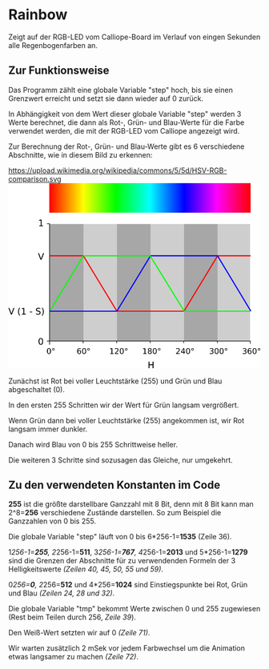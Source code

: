 # Rainbow

Zeigt auf der RGB-LED vom Calliope-Board im Verlauf von eingen Sekunden alle Regenbogenfarben an.


## Zur Funktionsweise

Das Programm zählt eine globale Variable "step" hoch, bis sie einen Grenzwert erreicht und setzt sie dann wieder auf 0 zurück.

In Abhängigkeit von dem Wert dieser globale Variable "step" werden 3 Werte berechnet, die dann als Rot-, Grün- und Blau-Werte für die Farbe verwendet werden, die mit der RGB-LED vom Calliope angezeigt wird.

Zur Berechnung der Rot-, Grün- und Blau-Werte gibt es 6 verschiedene Abschnitte, wie in diesem Bild zu erkennen:

https://upload.wikimedia.org/wikipedia/commons/5/5d/HSV-RGB-comparison.svg
![alt text](./HSV-RGB-comparison.svg "Author en:user:Goffrie, GNU Free Documentation License")

Zunächst ist Rot bei voller Leuchtstärke (255) und Grün und Blau abgeschaltet (0).

In den ersten 255 Schritten wir der Wert für Grün langsam vergrößert.

Wenn Grün dann bei voller Leuchtstärke (255) angekommen ist, wir Rot langsam immer dunkler.

Danach wird Blau von 0 bis 255 Schrittweise heller.

Die weiteren 3 Schritte sind sozusagen das Gleiche, nur umgekehrt.


## Zu den verwendeten Konstanten im Code

**255** ist die größte darstellbare Ganzzahl mit 8 Bit, denn mit 8 Bit kann man 2^8=**256** verschiedene Zustände darstellen. So zum Beispiel die Ganzzahlen von 0 bis 255.

Die globale Variable "step" läuft von 0 bis 6*256-1=**1535** (Zeile 36).

1*256-1=**255**, 2*256-1=**511**, 3*256-1=**767**, 4*256-1=**2013** und 5*256-1=**1279** sind die Grenzen der Abschnitte für zu verwendenden Formeln der 3 Helligkeitswerte *(Zeilen 40, 45, 50, 55 und 59)*.

0*256=**0**, 2*256=**512** und 4*256=**1024** sind Einstiegspunkte bei Rot, Grün und Blau *(Zeilen 24, 28 und 32)*.

Die globale Variable "tmp" bekommt Werte zwischen 0 und 255 zugewiesen (Rest beim Teilen durch 256, *Zeile 39*).

Den Weiß-Wert setzten wir auf 0 *(Zeile 71)*.

Wir warten zusätzlich 2 mSek vor jedem Farbwechsel um die Animation etwas langsamer zu machen *(Zeile 72)*.
